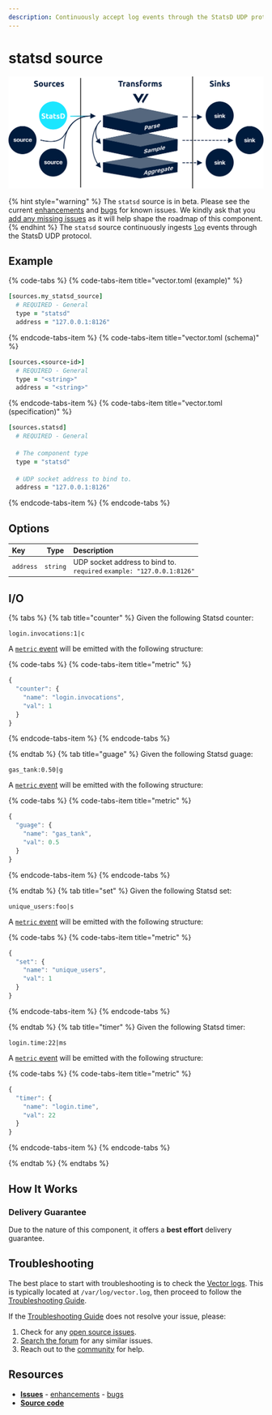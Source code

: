 ```yaml
---
description: Continuously accept log events through the StatsD UDP protocol
---
```


<!---
!!!WARNING!!!!

This file is autogenerated! Please do not manually edit this file.
Instead, please modify the contents of `dist/config/schema.toml`.
-->


# statsd source

![](../../../assets/statsd-source.svg)

{% hint style="warning" %}
The `statsd` source is in beta. Please see the current [enhancements](https://github.com/timberio/vector/issues?q=is%3Aopen+is%3Aissue+label%3A%22Source%3A+statsd%22+label%3A%22Type%3A+Enhancement%22) and [bugs](https://github.com/timberio/vector/issues?q=is%3Aopen+is%3Aissue+label%3A%22Source%3A+statsd%22+label%3A%22Type%3A+Bug%22) for known issues. We kindly ask that you [add any missing issues](https://github.com/timberio/vector/issues/new?labels=Source%3A+statsd) as it will help shape the roadmap of this component.
{% endhint %}
The `statsd` source continuously ingests [`log`][log_event] events through the StatsD UDP protocol.

## Example

{% code-tabs %}
{% code-tabs-item title="vector.toml (example)" %}
```coffeescript
[sources.my_statsd_source]
  # REQUIRED - General
  type = "statsd"
  address = "127.0.0.1:8126"
```
{% endcode-tabs-item %}
{% code-tabs-item title="vector.toml (schema)" %}
```coffeescript
[sources.<source-id>]
  # REQUIRED - General
  type = "<string>"
  address = "<string>"
```
{% endcode-tabs-item %}
{% code-tabs-item title="vector.toml (specification)" %}
```coffeescript
[sources.statsd]
  # REQUIRED - General

  # The component type
  type = "statsd"

  # UDP socket address to bind to.
  address = "127.0.0.1:8126"
```
{% endcode-tabs-item %}
{% endcode-tabs %}

## Options

| Key  | Type  | Description |
| :--- | :---: | :---------- |
| `address` | `string` | UDP socket address to bind to.<br />`required` `example: "127.0.0.1:8126"` |

## I/O



{% tabs %}
{% tab title="counter" %}
Given the following Statsd counter:

```
login.invocations:1|c
```

A [`metric` event][metric_event] will be emitted with the following structure:

{% code-tabs %}
{% code-tabs-item title="metric" %}
```javascript
{
  "counter": {
    "name": "login.invocations",
    "val": 1
  }
}
```
{% endcode-tabs-item %}
{% endcode-tabs %}

{% endtab %}
{% tab title="guage" %}
Given the following Statsd guage:

```
gas_tank:0.50|g
```

A [`metric` event][metric_event] will be emitted with the following structure:

{% code-tabs %}
{% code-tabs-item title="metric" %}
```javascript
{
  "guage": {
    "name": "gas_tank",
    "val": 0.5
  }
}
```
{% endcode-tabs-item %}
{% endcode-tabs %}

{% endtab %}
{% tab title="set" %}
Given the following Statsd set:

```
unique_users:foo|s
```

A [`metric` event][metric_event] will be emitted with the following structure:

{% code-tabs %}
{% code-tabs-item title="metric" %}
```javascript
{
  "set": {
    "name": "unique_users",
    "val": 1
  }
}
```
{% endcode-tabs-item %}
{% endcode-tabs %}

{% endtab %}
{% tab title="timer" %}
Given the following Statsd timer:

```
login.time:22|ms 
```

A [`metric` event][metric_event] will be emitted with the following structure:

{% code-tabs %}
{% code-tabs-item title="metric" %}
```javascript
{
  "timer": {
    "name": "login.time",
    "val": 22
  }
}
```
{% endcode-tabs-item %}
{% endcode-tabs %}

{% endtab %}
{% endtabs %}



## How It Works

### Delivery Guarantee

Due to the nature of this component, it offers a **best effort**
delivery guarantee.

## Troubleshooting

The best place to start with troubleshooting is to check the
[Vector logs][monitoring_logs]. This is typically located at
`/var/log/vector.log`, then proceed to follow the
[Troubleshooting Guide][troubleshooting].

If the [Troubleshooting Guide][troubleshooting] does not resolve your
issue, please:

1. Check for any [open source issues](https://github.com/timberio/vector/issues?q=is%3Aopen+is%3Aissue+label%3A%22Source%3A+statsd%22).
2. [Search the forum][search_forum] for any similar issues.
2. Reach out to the [community][community] for help.

## Resources

* [**Issues**](https://github.com/timberio/vector/issues?q=is%3Aopen+is%3Aissue+label%3A%22Source%3A+statsd%22) - [enhancements](https://github.com/timberio/vector/issues?q=is%3Aopen+is%3Aissue+label%3A%22Source%3A+statsd%22+label%3A%22Type%3A+Enhancement%22) - [bugs](https://github.com/timberio/vector/issues?q=is%3Aopen+is%3Aissue+label%3A%22Source%3A+statsd%22+label%3A%22Type%3A+Bug%22)
* [**Source code**](https://github.com/timberio/vector/tree/master/src/source/statsd.rs)


[log_event]: "../../../about/data-model.md#log"
[metric_event]: "../../../about/data-model.md#metric"
[monitoring_logs]: "../../../administration/moonitoring.md#logs"
[troubleshooting]: "../../../usages/guides/troubleshooting.md"
[search_forum]: "https://forum.vectorproject.io/search?expanded=true"
[community]: "https://vectorproject.io/community"

